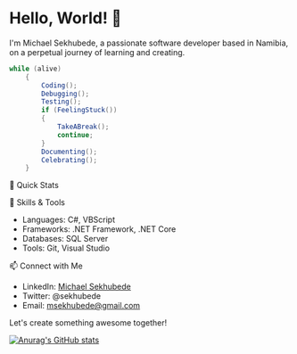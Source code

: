 # Hello, World! 👋

I'm Michael Sekhubede, a passionate software developer based in Namibia, on a perpetual journey of learning and creating.

```csharp
while (alive)
    {
        Coding();
        Debugging();
        Testing();
        if (FeelingStuck())
        {
            TakeABreak();
            continue;
        }
        Documenting();
        Celebrating();
    }
```

🚀 Quick Stats

💼 Skills & Tools
- Languages: C#, VBScript
- Frameworks: .NET Framework, .NET Core
- Databases: SQL Server
- Tools: Git, Visual Studio

📫 Connect with Me
- LinkedIn: [Michael Sekhubede](https://www.linkedin.com/in/michael-sekhubede/)
- Twitter: @sekhubede
- Email: msekhubede@gmail.com

Let's create something awesome together!

[![Anurag's GitHub stats](https://github-readme-stats.vercel.app/api?username=sekhubede)](https://github.com/anuraghazra/github-readme-stats)
